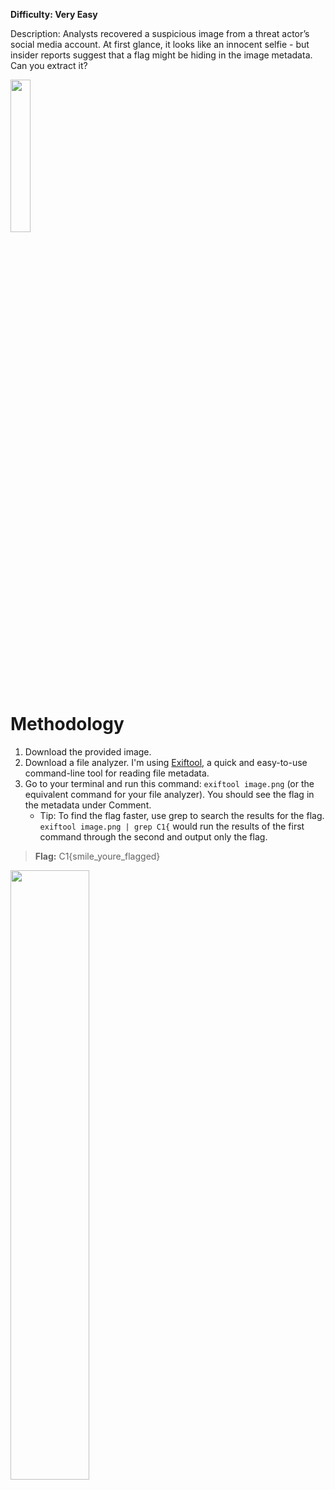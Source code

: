 **Difficulty: Very Easy**

Description: Analysts recovered a suspicious image from a threat actor’s social media account. At first glance, it looks like an innocent selfie - but insider reports suggest that a flag might be hiding in the image metadata. Can you extract it?

<img src="https://github.com/user-attachments/assets/49cf17ff-de03-4e00-8889-0dd4986d1b27" width="25%" height="25%">

# Methodology
1. Download the provided image.
2. Download a file analyzer. I'm using [Exiftool](https://exiftool.org/), a quick and easy-to-use command-line tool for reading file metadata.
3. Go to your terminal and run this command: `exiftool image.png` (or the equivalent command for your file analyzer). You should see the flag in the metadata under Comment.
   - Tip: To find the flag faster, use grep to search the results for the flag. `exiftool image.png | grep C1{` would run the results of the first command through the second and output only the flag.
   
> **Flag:** C1{smile_youre_flagged}

<img src="https://github.com/user-attachments/assets/a6a0b937-41a4-4f8d-88f3-d83e21b970cd" width="50%" height="50%">
